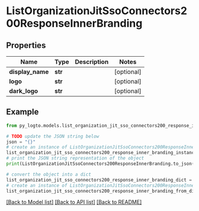 # ListOrganizationJitSsoConnectors200ResponseInnerBranding


## Properties

Name | Type | Description | Notes
------------ | ------------- | ------------- | -------------
**display_name** | **str** |  | [optional] 
**logo** | **str** |  | [optional] 
**dark_logo** | **str** |  | [optional] 

## Example

```python
from py_logto.models.list_organization_jit_sso_connectors200_response_inner_branding import ListOrganizationJitSsoConnectors200ResponseInnerBranding

# TODO update the JSON string below
json = "{}"
# create an instance of ListOrganizationJitSsoConnectors200ResponseInnerBranding from a JSON string
list_organization_jit_sso_connectors200_response_inner_branding_instance = ListOrganizationJitSsoConnectors200ResponseInnerBranding.from_json(json)
# print the JSON string representation of the object
print(ListOrganizationJitSsoConnectors200ResponseInnerBranding.to_json())

# convert the object into a dict
list_organization_jit_sso_connectors200_response_inner_branding_dict = list_organization_jit_sso_connectors200_response_inner_branding_instance.to_dict()
# create an instance of ListOrganizationJitSsoConnectors200ResponseInnerBranding from a dict
list_organization_jit_sso_connectors200_response_inner_branding_from_dict = ListOrganizationJitSsoConnectors200ResponseInnerBranding.from_dict(list_organization_jit_sso_connectors200_response_inner_branding_dict)
```
[[Back to Model list]](../README.md#documentation-for-models) [[Back to API list]](../README.md#documentation-for-api-endpoints) [[Back to README]](../README.md)



